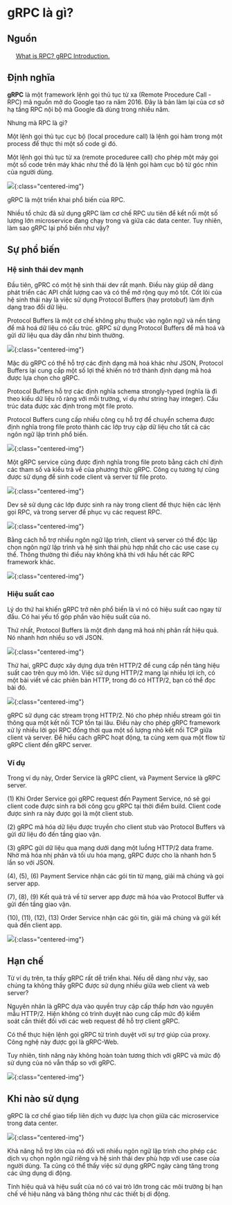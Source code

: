 # gRPC là gì?

## Nguồn

<img src="../../assets/images/bytebytego.png" width="16" height="16"/> [What is RPC? gRPC Introduction.](https://www.youtube.com/watch?v=gnchfOojMk4)

## Định nghĩa

**gRPC** là một framework lệnh gọi thủ tục từ xa (Remote Procedure Call - RPC) mã nguồn mở do Google tạo ra năm 2016. Đây là bản làm lại của cơ sở hạ tầng RPC nội bộ mà Google đã dùng trong nhiều năm.

Nhưng mà RPC là gì?

Một lệnh gọi thủ tục cục bộ (local procedure call) là lệnh gọi hàm trong một process để thực thi một số code gì đó.

Một lệnh gọi thủ tục từ xa (remote proceduree call) cho phép một máy gọi một số code trên máy khác như thể đó là lệnh gọi hàm cục bộ từ góc nhìn của người dùng.

![](../assets/ByteByteGo/grpc/figure1.png){:class="centered-img"}

gRPC là một triển khai phổ biến của RPC.

Nhiều tổ chức đã sử dụng gRPC làm cơ chế RPC ưu tiên để kết nối một số lượng lớn microservice đang chạy trong và giữa các data center. Tuy nhiên, làm sao gRPC lại phổ biến như vậy?

## Sự phổ biến

### Hệ sinh thái dev mạnh

Đầu tiên, gPRC có một hệ sinh thái dev rất mạnh. Điều này giúp dễ dàng phát triển các API chất lượng cao và có thể mở rộng quy mô tốt. Cốt lõi của hệ sinh thái này là việc sử dụng Protocol Buffers (hay protobuf) làm định dạng trao đổi dữ liệu.

Protocol Buffers là một cơ chế không phụ thuộc vào ngôn ngữ và nền tảng để mã hoá dữ liệu có cấu trúc. gRPC sử dụng Protocol Buffers để mã hoá và gửi dữ liệu qua dây dẫn như bình thường. 

![](../assets/ByteByteGo/grpc/figure2.png){:class="centered-img"}

Mặc dù gRPC có thể hỗ trợ các định dạng mã hoá khác như JSON, Protocol Buffers lại cung cấp một số lợi thế khiến nó trở thành định dạng mã hoá được lựa chọn cho gRPC.

Protocol Buffers hỗ trợ các định nghĩa schema strongly-typed (nghĩa là đi theo kiểu dữ liệu rõ ràng với mỗi trường, ví dụ như string hay integer). Cấu trúc data được xác định trong một file proto.

Protocol Buffers cung cấp nhiều công cụ hỗ trợ để chuyển schema được định nghĩa trong file proto thành các lớp truy cập dữ liệu cho tất cả các ngôn ngữ lập trình phổ biến.

![](../assets/ByteByteGo/grpc/figure3.png){:class="centered-img"}

Một gRPC service cũng được định nghĩa trong file proto bằng cách chỉ định các tham số và kiểu trả về của phương thức gRPC. Công cụ tương tự cũng được sử dụng để sinh code client và server từ file proto. 

![](../assets/ByteByteGo/grpc/figure4.png){:class="centered-img"}

Dev sẽ sử dụng các lớp được sinh ra này trong client để thực hiện các lệnh gọi RPC, và trong server để phục vụ các request RPC.

![](../assets/ByteByteGo/grpc/figure5.png){:class="centered-img"}

Bằng cách hỗ trợ nhiều ngôn ngữ lập trình, client và server có thể độc lập chọn ngôn ngữ lập trình và hệ sinh thái phù hợp nhất cho các use case cụ thể. Thông thường thì điều này không khả thi với hầu hết các RPC framework khác.

![](../assets/ByteByteGo/grpc/figure6.png){:class="centered-img"}

### Hiệu suất cao

Lý do thứ hai khiến gRPC trở nên phổ biến là vì nó có hiệu suất cao ngay từ đầu. Có hai yếu tố góp phần vào hiệu suất của nó.

Thứ nhất, Protocol Buffers là một định dạng mã hoá nhị phân rất hiệu quả. Nó nhanh hơn nhiều so với JSON.

![](../assets/ByteByteGo/grpc/figure7.png){:class="centered-img"}

Thứ hai, gRPC được xây dựng dựa trên HTTP/2 để cung cấp nền tảng hiệu suất cao trên quy mô lớn. Việc sử dụng HTTP/2 mang lại nhiều lợi ích, có một bài viết về các phiên bản HTTP, trong đó có HTTP/2, bạn có thể đọc bài đó.

![](../assets/ByteByteGo/grpc/figure8.png){:class="centered-img"}

gRPC sử dụng các stream trong HTTP/2. Nó cho phép nhiều stream gói tin thông qua một kết nối TCP tồn tại lâu. Điều này cho phép gRPC framework xử lý nhiều lời gọi RPC đồng thời qua một số lượng nhỏ kết nối TCP giữa client và server. Để hiểu cách gRPC hoạt động, ta cùng xem qua một flow từ gRPC client đến gRPC server.

### Ví dụ

Trong ví dụ này, Order Service là gRPC client, và Payment Service là gRPC server. 

(1) Khi Order Service gọi gRPC request đến Payment Service, nó sẽ gọi client code được sinh ra bởi công gcụ gRPC tại thời điểm build.  Client code được sinh ra này được gọi là một client stub.

(2) gRPC mã hóa dữ liệu được truyền cho client stub vào Protocol Buffers và gửi dữ liệu đó đến tầng giao vận.

(3) gRPC gửi dữ liệu qua mạng dưới dạng một luồng HTTP/2 data frame. Nhờ mã hóa nhị phân và tối ưu hóa mạng, gRPC được cho là nhanh hơn 5 lần so với JSON.

(4), (5), (6) Payment Service nhận các gói tin từ mạng, giải mã chúng và gọi server app.

(7), (8), (9) Kết quả trả về từ server app được mã hóa vào Protocol Buffer và gửi đến tầng giao vận.

(10), (11), (12), (13) Order Service nhận các gói tin, giải mã chúng và gửi kết quả đến client app.

![](../assets/ByteByteGo/grpc/figure10.png){:class="centered-img"}

## Hạn chế

Từ ví dụ trên, ta thấy gRPC rất dễ triển khai. Nếu dễ dàng như vậy, sao chúng ta không thấy gRPC được sử dụng nhiều giữa web client và web server?

Nguyên nhân là gRPC dựa vào quyền truy cập cấp thấp hơn vào nguyên mẫu HTTP/2. Hiện không có trình duyệt nào cung cấp mức độ kiểm soát cần thiết đối với các web request để hỗ trợ client gRPC.

Có thể thực hiện lệnh gọi gRPC từ trình duyệt với sự trợ giúp của proxy. Công nghệ này được gọi là gRPC-Web.

Tuy nhiên, tính năng này không hoàn toàn tương thích với gRPC và mức độ sử dụng của nó vẫn thấp so với gRPC.

![](../assets/ByteByteGo/grpc/figure11.png){:class="centered-img"}

## Khi nào sử dụng

gRPC là cơ chế giao tiếp liên dịch vụ được lựa chọn giữa các microservice trong data center.

![](../assets/ByteByteGo/grpc/figure12.png){:class="centered-img"}

Khả năng hỗ trợ lớn của nó đối với nhiều ngôn ngữ lập trình cho phép các dịch vụ chọn ngôn ngữ riêng và hệ sinh thái dev phù hợp với use case của người dùng. Ta cũng có thể thấy việc sử dụng gRPC ngày càng tăng trong các ứng dụng di động.

Tính hiệu quả và hiệu suất của nó có vai trò lớn trong các môi trường bị hạn chế về hiệu năng và băng thông như các thiết bị di động.
